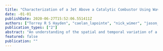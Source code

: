 ```yaml
---
title: "Characterization of a Jet Above a Catalytic Combustor Using Wavelength Modulation Spectroscopy"
date: -01-01
publishDate: 2020-06-27T15:52:06.551411Z
authors: ["Torrey R S Hayden", "caelan_lapointe", "nick_wimer", "jason_christopher", "peter_hamlington", "Gregory B Rieker"]
publication_types: ["2"]
abstract: "An understanding of the spatial and temporal variation of a non-uniform combustion environment can aid in the optimization of industrial and power production processes. Absorption spectroscopy is often used to quantify temperature and species mole fraction, but is limited to line-of-sight measurements. Without an understanding of the non-uniform flow-field, it is difficult to interpret species mole fraction quantities using standard absorption spectroscopy approaches. We demonstrate a new approach to characterize the species mole fraction by using computational fluid dynamics models to inform the data interpretation through a pathlength weighting function. The technique is demonstrated in a heated buoyant jet above a catalytic combustor, by performing a fine vertical scan and 2D scan of the combustor. The results suggest the path length correction can have a significant impact on the measured values, which may lead to new conclusions."
featured: false
publication: ""
---
```


